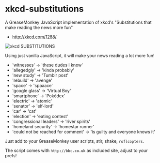 xkcd-substitutions
==================

A GreaseMonkey JavaScript implementation of xkcd's "Substitutions that make reading the news more fun" 
 * http://xkcd.com/1288/
 
 ![xkcd SUBSTITUTIONS](http://imgs.xkcd.com/comics/substitutions.png)

Using just vanilla JavaScript, it will make your news reading a lot more fun!

 *  'witnesses' -> 'these dudes I know'
 *  'allegedgly' -> 'kinda probably'
 *  'new study' -> 'Tumblr post'
 *  'rebuild' -> 'avenge'
 *  'space' -> 'spaaace'
 *  'google glass' -> 'Virtual Boy'
 *  'smartphone' -> 'Pokédex'
 *  'electric' -> 'atomic'
 *  'senator' -> 'elf-lord'
 *  'car' -> 'cat'
 *  'election' -> 'eating contest'
 *  'congressional leaders' -> 'river spirits'
 *  'homeland security' -> 'homestar runner'
 *  'could not be reached for comment' -> 'is guilty and everyone knows it'

Just add to your GreaseMonkey user scripts, stir, shake, `roflcopters`.

The script comes with `http://bbc.co.uk` as included site, adjust to your prefs!

